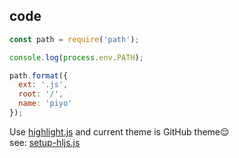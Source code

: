 ## code

```javascript
const path = require('path');

console.log(process.env.PATH);

path.format({
  ext: '.js',
  root: '/',
  name: 'piyo'
});
```

Use [highlight.js](https://github.com/isagalaev/highlight.js/) and current theme is GitHub theme😌  
see: [setup-hljs.js](https://github.com/abouthiroppy/slides/blob/master/src/lib/setup-hljs.js)  

